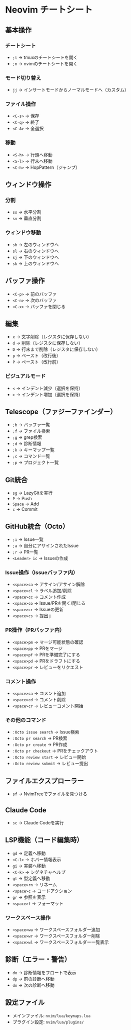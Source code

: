 # Neovim チートシート

## 基本操作

### チートシート
- `;t` → tmuxのチートシートを開く
- `;n` → nvimのチートシートを開く

### モード切り替え
- `jj` → インサートモードからノーマルモードへ（カスタム）

### ファイル操作
- `<C-s>` → 保存
- `<C-q>` → 終了
- `<C-A>` → 全選択

### 移動
- `<S-h>` → 行頭へ移動
- `<S-l>` → 行末へ移動
- `<C-h>` → HopPattern（ジャンプ）

## ウィンドウ操作

### 分割
- `ss` → 水平分割
- `sv` → 垂直分割

### ウィンドウ移動
- `sh` → 左のウィンドウへ
- `sl` → 右のウィンドウへ
- `sj` → 下のウィンドウへ
- `sk` → 上のウィンドウへ

## バッファ操作
- `<C-p>` → 前のバッファ
- `<C-n>` → 次のバッファ
- `<C-x>` → バッファを閉じる

## 編集
- `x` → 文字削除（レジスタに保存しない）
- `d` → 削除（レジスタに保存しない）
- `D` → 行末まで削除（レジスタに保存しない）
- `p` → ペースト（改行後）
- `P` → ペースト（改行前）

### ビジュアルモード
- `<` → インデント減少（選択を保持）
- `>` → インデント増加（選択を保持）

## Telescope（ファジーファインダー）
- `;b` → バッファ一覧
- `;f` → ファイル検索
- `;g` → grep検索
- `;d` → 診断情報
- `;k` → キーマップ一覧
- `;c` → コマンド一覧
- `;p` → プロジェクト一覧

## Git統合
- `sg` → LazyGitを実行
- `P` → Push
- `Space` → Add
- `c` → Commit

## GitHub統合（Octo）
- `;i` → Issue一覧
- `;a` → 自分にアサインされたIssue
- `;r` → PR一覧
- `<Leader> ic` → Issueの作成

### Issue操作（Issueバッファ内）
- `<space>ca` → アサイン/アサイン解除
- `<space>cl` → ラベル追加/削除
- `<space>cc` → コメント作成
- `<space>co` → Issue/PRを開く/閉じる
- `<space>cr` → Issueの更新
- `<space>cs` → 提出
j
### PR操作（PRバッファ内）
- `<space>pm` → マージ可能状態の確認
- `<space>pp` → PRをマージ
- `<space>pf` → PRを準備完了にする
- `<space>pd` → PRをドラフトにする
- `<space>pr` → レビューをリクエスト

### コメント操作
- `<space>ca` → コメント追加
- `<space>cd` → コメント削除
- `<space>cr` → レビューコメント開始

### その他のコマンド
- `:Octo issue search` → Issue検索
- `:Octo pr search` → PR検索
- `:Octo pr create` → PR作成
- `:Octo pr checkout` → PRをチェックアウト
- `:Octo review start` → レビュー開始
- `:Octo review submit` → レビュー提出

## ファイルエクスプローラー
- `sf` → NvimTreeでファイルを見つける

## Claude Code
- `sc` → Claude Codeを実行

## LSP機能（コード編集時）
- `gd` → 定義へ移動
- `<C-l>` → ホバー情報表示
- `gi` → 実装へ移動
- `<C-k>` → シグネチャヘルプ
- `gt` → 型定義へ移動
- `<space>rn` → リネーム
- `<space>c` → コードアクション
- `gr` → 参照を表示
- `<space>f` → フォーマット

### ワークスペース操作
- `<space>wa` → ワークスペースフォルダー追加
- `<space>wr` → ワークスペースフォルダー削除
- `<space>wl` → ワークスペースフォルダー一覧表示

## 診断（エラー・警告）
- `do` → 診断情報をフロートで表示
- `dp` → 前の診断へ移動
- `dn` → 次の診断へ移動

## 設定ファイル
- メインファイル: `nvim/lua/keymaps.lua`
- プラグイン設定: `nvim/lua/plugins/`

